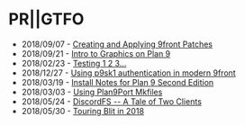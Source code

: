 # PR||GTFO

* 2018/09/07 - [Creating and Applying 9front Patches](https://seh.dev/2018/09/07/0/index.md)
* 2018/09/21 - [Intro to Graphics on Plan 9](https://seh.dev/2018/09/21/0/index.md)
* 2018/02/23 - [Testing 1 2 3…](https://seh.dev/2018/02/23/0/index.md)
* 2018/12/27 - [Using p9sk1 authentication in modern 9front](https://seh.dev/2018/12/27/0/index.md)
* 2018/03/19 - [Install Notes for Plan 9 Second Edition](https://seh.dev/2018/03/19/0/index.md)
* 2018/03/03 - [Using Plan9Port Mkfiles](https://seh.dev/2018/03/03/0/index.md)
* 2018/05/24 - [DiscordFS -- A Tale of Two Clients](https://seh.dev/2018/05/24/0/index.md)
* 2018/05/30 - [Touring Blit in 2018](https://seh.dev/2018/05/30/0/index.md)

